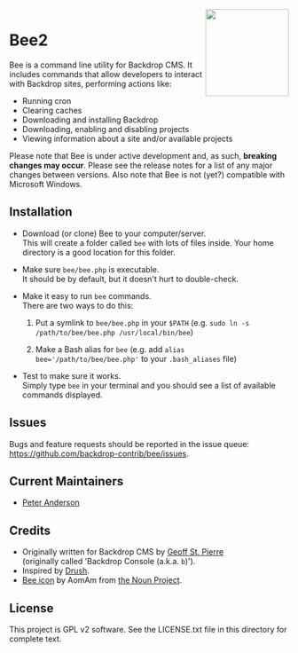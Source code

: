 <img src="https://raw.githubusercontent.com/backdrop-contrib/bee/1.x-1.x/images/bee.png" align="right" width="150" height="157">

Bee2
===

Bee is a command line utility for Backdrop CMS. It includes commands that allow
developers to interact with Backdrop sites, performing actions like:

- Running cron
- Clearing caches
- Downloading and installing Backdrop
- Downloading, enabling and disabling projects
- Viewing information about a site and/or available projects

Please note that Bee is under active development and, as such, **breaking
changes may occur**. Please see the release notes for a list of any major
changes between versions. Also note that Bee is not (yet?) compatible with
Microsoft Windows.

Installation
------------

- Download (or clone) Bee to your computer/server.  
  This will create a folder called `bee` with lots of files inside. Your home
  directory is a good location for this folder.

- Make sure `bee/bee.php` is executable.  
  It should be by default, but it doesn't hurt to double-check.

- Make it easy to run `bee` commands.  
  There are two ways to do this:

  1. Put a symlink to `bee/bee.php` in your `$PATH` (e.g.
     `sudo ln -s /path/to/bee/bee.php /usr/local/bin/bee`)

  2. Make a Bash alias for `bee` (e.g. add `alias bee='/path/to/bee/bee.php'` to
     your `.bash_aliases` file)

- Test to make sure it works.  
  Simply type `bee` in your terminal and you should see a list of available
  commands displayed.

Issues
------

Bugs and feature requests should be reported in the issue queue:
https://github.com/backdrop-contrib/bee/issues.

Current Maintainers
-------------------

- [Peter Anderson](https://github.com/BWPanda)

Credits
-------

- Originally written for Backdrop CMS by
  [Geoff St. Pierre](https://github.com/serundeputy)  
  (originally called 'Backdrop Console (a.k.a. `b`)').
- Inspired by [Drush](https://github.com/drush-ops/drush).
- [Bee icon](https://thenounproject.com/aomam/collection/bee-emoticons-line/?i=2257433)
  by AomAm from [the Noun Project](http://thenounproject.com).

License
-------

This project is GPL v2 software.
See the LICENSE.txt file in this directory for complete text.

